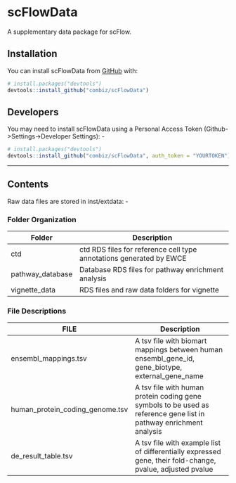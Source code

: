 # scFlowData

A supplementary data package for scFlow.


## Installation

You can install scFlowData from [GitHub](https://github.com/) with:

``` r
# install.packages("devtools")
devtools::install_github("combiz/scFlowData")
```

## Developers

You may need to install scFlowData using a Personal Access Token
(Github-\>Settings-\>Developer Settings): -

``` r
# install.packages("devtools")
devtools::install_github("combiz/scFlowData", auth_token = "YOURTOKEN")
```

---

## Contents

Raw data files are stored in inst/extdata: -

### Folder Organization

| Folder | Description                                                  |
| ------ | ------------------------------------------------------------ |
| ctd    | ctd RDS files for reference cell type annotations generated by EWCE |
| pathway_database | Database RDS files for pathway enrichment analysis |
| vignette_data | RDS files and raw data folders for vignette |

### File Descriptions

| FILE                 | Description                                                  |
| -------------------- | ------------------------------------------------------------ |
| ensembl_mappings.tsv | A tsv file with biomart mappings between human ensembl_gene_id, gene_biotype, external_gene_name |
|human_protein_coding_genome.tsv | A tsv file with human protein coding gene symbols to be used as reference gene list in pathway enrichment analysis |
| de_result_table.tsv  | A tsv file with example list of differentially expressed gene, their fold-change, pvalue, adjusted pvalue |                                                            |
